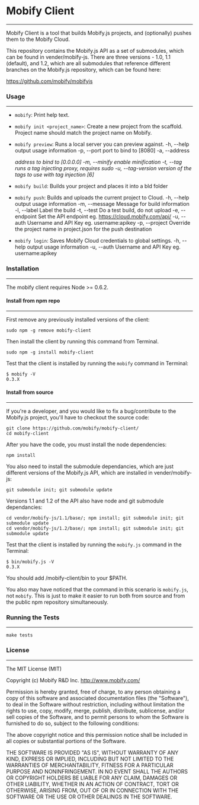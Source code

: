 # Mobify Client
---------------

Mobify Client is a tool that builds Mobify.js projects, and (optionally) pushes them to the Mobify Cloud.

This repository contains the Mobify.js API as a set of submodules, which can be found in vender/mobify-js.
There are three versions - 1.0, 1.1 (default), and 1.2, which are all submodules that reference different
branches on the Mobify.js repository, which can be found here:

https://github.com/mobify/mobifyjs

### Usage
---------

* `mobify`: Print help text.

* `mobify init <project_name>`: Create a new project from the scaffold. Project name should match the project name on Mobify.

* `mobify preview`: Runs a local server you can preview against.
        -h, --help                  output usage information
        -p, --port <port>           port to bind to [8080]
        -a, --address <address>     address to bind to [0.0.0.0]
        -m, --minify                enable minification
        -t, --tag                   runs a tag injecting proxy, requires sudo
        -u, --tag-version <version> version of the tags to use with tag injection [6]

* `mobify build`: Builds your project and places it into a bld folder

* `mobify push`: Builds and uploads the current project to Cloud.
        -h, --help                 output usage information
        -m, --message <message>    Message for build information
        -l, --label <label>        Label the build
        -t, --test                 Do a test build, do not upload
        -e, --endpoint <endpoint>  Set the API endpoint eg. https://cloud.mobify.com/api/
        -u, --auth <auth>          Username and API Key eg. username:apikey
        -p, --project <project>    Override the project name in project.json for the push destination

* `mobify login`: Saves Mobify Cloud credentials to global settings.
        -h, --help                 output usage information
        -u, --auth <auth>  Username and API Key eg. username:apikey


### Installation
----------------

The mobify client requires Node >= 0.6.2. 

#### Install from npm repo
--------------------------

First remove any previously installed versions of the client:

    sudo npm -g remove mobify-client

Then install the client by running this command from Terminal. 

    sudo npm -g install mobify-client

Test that the client is installed by running the `mobify` command in Terminal:

    $ mobify -V
    0.3.X

#### Install from source
------------------------

If you're a developer, and you would like to fix a bug/contribute to the Mobify.js project, you'll have to
checkout the source code:

    git clone https://github.com/mobify/mobify-client/
    cd mobify-client

After you have the code, you must install the node dependencies:

    npm install

You also need to install the submodule dependancies, which are just different versions of the Mobify.js API, which are
installed in vender/mobify-js:

    git submodule init; git submodule update

Versions 1.1 and 1.2 of the API also have node and git submodule dependancies:

    cd vendor/mobify-js/1.1/base/; npm install; git submodule init; git submodule update
    cd vendor/mobify-js/1.2/base/; npm install; git submodule init; git submodule update

Test that the client is installed by running the `mobify.js` command in the Terminal:
    
    $ bin/mobify.js -V
    0.3.X

You should add <your-path>/mobify-client/bin to your $PATH.

You also may have noticed that the command in this scenario is `mobify.js`, not `mobify`. This is just to make it easier to run
both from source and from the public npm repository simultaneously.


### Running the Tests
---------------------

    make tests


### License
----------

The MIT License (MIT)

Copyright (c) Mobify R&D Inc.
http://www.mobify.com/

Permission is hereby granted, free of charge, to any person obtaining
a copy of this software and associated documentation files (the
"Software"), to deal in the Software without restriction, including
without limitation the rights to use, copy, modify, merge, publish,
distribute, sublicense, and/or sell copies of the Software, and to
permit persons to whom the Software is furnished to do so, subject to
the following conditions:

The above copyright notice and this permission notice shall be
included in all copies or substantial portions of the Software.

THE SOFTWARE IS PROVIDED "AS IS", WITHOUT WARRANTY OF ANY KIND,
EXPRESS OR IMPLIED, INCLUDING BUT NOT LIMITED TO THE WARRANTIES OF
MERCHANTABILITY, FITNESS FOR A PARTICULAR PURPOSE AND
NONINFRINGEMENT. IN NO EVENT SHALL THE AUTHORS OR COPYRIGHT HOLDERS BE
LIABLE FOR ANY CLAIM, DAMAGES OR OTHER LIABILITY, WHETHER IN AN ACTION
OF CONTRACT, TORT OR OTHERWISE, ARISING FROM, OUT OF OR IN CONNECTION
WITH THE SOFTWARE OR THE USE OR OTHER DEALINGS IN THE SOFTWARE.
